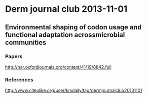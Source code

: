 Derm journal club 2013-11-01
=========================

Environmental shaping of codon usage and functional adaptation acrossmicrobial communities
---------------------------

### Papers

http://nar.oxfordjournals.org/content/41/19/8842.full

### References

http://www.citeulike.org/user/kmdaily/tag/dermjournalclub20131101
